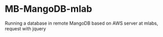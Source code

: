 # MB-MangoDB-mlab
Running a database in remote MangoDB based on AWS server at mlabs, request with jquery
